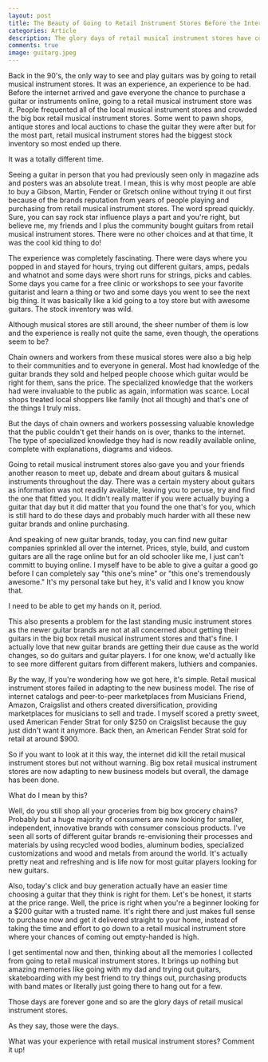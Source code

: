 ```yaml
---
layout: post
title: The Beauty of Going to Retail Instrument Stores Before the Internet
categories: Article
description: The glory days of retail musical instrument stores have come and gone and boy I kind of miss them.
comments: true
image: guitarg.jpeg
---
```

Back in the 90's, the only way to see and play guitars was by going to retail musical instrument stores. It was an experience, an experience to be had. Before the internet
arrived and gave everyone the chance to purchase a guitar or instruments online, going to a retail musical instrument store was it. People frequented all of the local
musical instrument stores and crowded the big box retail musical instrument stores. Some went to pawn shops, antique stores and local auctions to chase the guitar they were
after but for the most part, retail musical instrument stores had the biggest stock inventory so most ended up there. 

It was a totally different time.

Seeing a guitar in person that you had previously seen only in magazine ads and posters was an absolute treat. I mean, this is why
most people are able to buy a Gibson, Martin, Fender or Gretsch online without trying it out first because of the brands reputation 
from years of people playing and purchasing from retail musical instrument stores. The word spread quickly. Sure, you can say rock star influence plays a part and you're right,
but believe me, my friends and I plus the community bought guitars from retail musical instrument stores. There were no other choices and at that time, 
It was the cool kid thing to do!

The experience was completely fascinating. There were days where you popped in and stayed for hours, trying out different 
guitars, amps, pedals and whatnot and some days were short runs for strings, picks and cables. Some days you came for a free clinic
or workshops to see your favorite guitarist and learn a thing or two and some days you went to see the next big thing. It was 
basically like a kid going to a toy store but with awesome guitars. The stock inventory was wild.

Although musical stores are still around, the sheer number of them is low and the experience is really not quite the same, even though, 
the operations seem to be? 

Chain owners and workers from these musical stores were also a big help to their communities and to everyone in general. Most had knowledge
of the guitar brands they sold and helped people choose which guitar would be right for them, sans the price. The specialized knowledge that 
the workers had were invaluable to the public as again, information was scarce. Local shops treated local shoppers like family (not all though)
and that's one of the things I truly miss.

<div id="amzn-assoc-ad-8c719f1d-1ce0-43da-a99a-918923977711"></div><script async src="//z-na.amazon-adsystem.com/widgets/onejs?MarketPlace=US&adInstanceId=8c719f1d-1ce0-43da-a99a-918923977711"></script>

But the days of chain owners and workers possessing valuable knowledge that the public couldn't get their hands on is over, thanks to the internet.
The type of specialized knowledge they had is now readily available online, complete with explanations, diagrams and videos.

Going to retail musical instrument stores also gave you and your friends another reason to meet up, debate and dream about guitars & musical instruments
throughout the day. There was a certain mystery about guitars as information was not readily available, leaving you to peruse, try and
find the one that fitted you. It didn't really matter if you were actually buying a guitar that day but it did matter that you found the one
that's for you, which is still hard to do these days and probably much harder with all these new guitar brands and online purchasing.

And speaking of new guitar brands, today, you can find new guitar companies sprinkled all over the internet. Prices, style, build, 
and custom guitars are all the rage online but for an old schooler like me, I just can't committ to buying online. I myself have to be able to 
give a guitar a good go before I can completely say "this one's mine" or "this one's tremendously awesome." It's my personal take but hey, it's valid and I know you know that.

I need to be able to get my hands on it, period.

This also presents a problem for the last standing music instrument stores as the newer guitar brands are not at all concerned about getting their guitars in the big
box retail musical instrument stores and that's fine. I actually love that new guitar brands are getting their due cause as the world changes, so do guitars and guitar players.
I for one know, we'd actually like to see more different guitars from different makers, luthiers and companies.

By the way, If you're wondering how we got here, it's simple. Retail musical instrument stores failed in adapting to the new business model. The rise of internet catalogs
and peer-to-peer marketplaces from Musicians Friend, Amazon, Craigslist and others created diversification, providing marketplaces for musicians to sell and trade. I myself 
scored a pretty sweet, used American Fender Strat for only $250 on Craigslist because the guy just didn't want it anymore. Back then, an American Fender Strat sold for retail at 
around $900. 

So if you want to look at it this way, the internet did kill the retail musical instrument stores but not without warning. Big box retail musical instrument stores are now adapting to
new business models but overall, the damage has been done.

What do I mean by this? 

Well, do you still shop all your groceries from big box grocery chains? Probably but a huge majority of consumers are now looking for smaller, independent, 
innovative brands with consumer conscious products. I've seen all sorts of different guitar brands re-envisioning their processes and materials
by using recycled wood bodies, aluminum bodies, specialized customizations and wood and metals from around the world. It's actually pretty neat and refreshing and is life now 
for most guitar players looking for new guitars.

Also, today's click and buy generation actually have an easier time choosing a guitar that they think is right for them. Let's be honest, it starts at the price range. 
Well, the price is right when you're a beginner looking for a $200 guitar with a trusted name. It's right there and just makes full sense to purchase now and get it delivered 
straight to your home, instead of taking the time and effort to go down to a retail musical instrument store where your chances of coming out empty-handed is high. 

I get sentimental now and then, thinking about all the memories I collected from going to retail musical instrument stores. It brings up nothing 
but amazing memories like going with my dad and trying out guitars, skateboarding with my best friend to try things out, purchasing products with band mates or literally just going
there to hang out for a few.

Those days are forever gone and so are the glory days of retail musical instrument stores. 

As they say, those were the days.

What was your experience with retail musical instrument stores? Comment it up!
